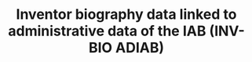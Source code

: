 ---
layout: default
contributors:
- Fabian Gaessler
- M. Dorner
- D. Harhoff
- K. Hoisl and F. Poege
cost: None
description: 'We introduce the employer-employee inventor dataset INV-BIO ADIAB 1980-2014,
  which records complete biographies of more than 150,000 inventors in Germany between
  1980 and 2014. This dataset tracks each inventor’s employment status and inventive
  output over time with high precision.


  Linked at the person level, the INV-BIO ADIAB data comprise about 150,000 inventors
  in Germany with daily information on their employment careers drawn from IAB data
  sources and detailed patent track records for inventions registered at the European
  Patent Office or the German Patent and Trademark Office, respectively. All inventors
  recorded in the INV-BIO ADIAB data filed at least one patent with the European Patent
  Office between 1999 and 2011 and were identified in the administrative labor market
  data of the IAB as employees and disambiguated using a combination of record linkage
  and machine learning methods.'
doi: 10.5164/IAB.INV-BIO-ADIAB8014.de.en.v1
last_edit: Mon, 19 Jun 2023 16:48:01 GMT
location: https://fdz.iab.de/en/our-data-products/individual-and-household-data/inv-bio-adiab/
maintained_by: IAB FDZ
open_access: 'TRUE'
shortname: inv_bio
tags:
- patents
- biography
- inventors
- EPO
- Germany
timeframe: 1980-2014
title: Inventor biography data linked to administrative data of the IAB (INV-BIO ADIAB)
uuid: c379def9-ecaa-484b-8f8e-ed401eec70d3
versioning: 'FALSE'
---